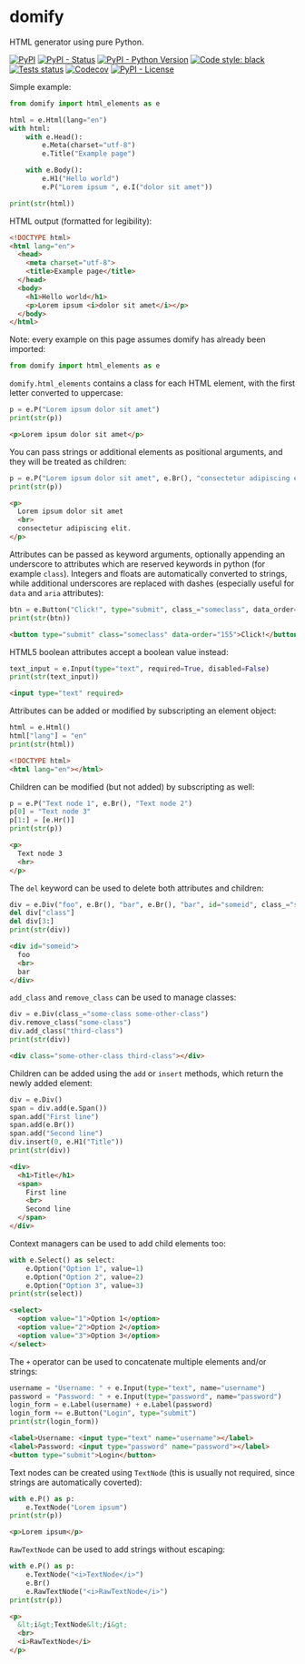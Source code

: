 # domify

HTML generator using pure Python.

[![PyPI](https://img.shields.io/pypi/v/domify)](https://pypi.org/project/domify/)
[![PyPI - Status](https://img.shields.io/pypi/status/domify)](https://pypi.org/project/domify/)
[![PyPI - Python Version](https://img.shields.io/pypi/pyversions/domify)](https://pypi.org/project/domify/)
[![Code style: black](https://img.shields.io/badge/code%20style-black-000000.svg)](https://github.com/psf/black)
[![Tests status](https://img.shields.io/github/actions/workflow/status/Parnassius/domify/main.yml?branch=main&label=tests)](https://github.com/Parnassius/domify/actions/workflows/main.yml)
[![Codecov](https://img.shields.io/codecov/c/gh/Parnassius/domify/main?token=8HPKPH5U3K)](https://codecov.io/gh/Parnassius/domify)
[![PyPI - License](https://img.shields.io/pypi/l/domify)](https://github.com/Parnassius/domify/blob/main/LICENSE)

Simple example:
```python
from domify import html_elements as e

html = e.Html(lang="en")
with html:
    with e.Head():
        e.Meta(charset="utf-8")
        e.Title("Example page")

    with e.Body():
        e.H1("Hello world")
        e.P("Lorem ipsum ", e.I("dolor sit amet"))

print(str(html))
```

HTML output (formatted for legibility):
```html
<!DOCTYPE html>
<html lang="en">
  <head>
    <meta charset="utf-8">
    <title>Example page</title>
  </head>
  <body>
    <h1>Hello world</h1>
    <p>Lorem ipsum <i>dolor sit amet</i></p>
  </body>
</html>
```

Note: every example on this page assumes domify has already been imported:
```python
from domify import html_elements as e
```

`domify.html_elements` contains a class for each HTML element, with the first letter
converted to uppercase:
```python
p = e.P("Lorem ipsum dolor sit amet")
print(str(p))
```
```html
<p>Lorem ipsum dolor sit amet</p>
```

You can pass strings or additional elements as positional arguments, and they will be
treated as children:
```python
p = e.P("Lorem ipsum dolor sit amet", e.Br(), "consectetur adipiscing elit.")
print(str(p))
```
```html
<p>
  Lorem ipsum dolor sit amet
  <br>
  consectetur adipiscing elit.
</p>
```

Attributes can be passed as keyword arguments, optionally appending an underscore to
attributes which are reserved keywords in python (for example `class`). Integers and
floats are automatically converted to strings, while additional underscores are replaced
with dashes (especially useful for `data` and `aria` attributes):
```python
btn = e.Button("Click!", type="submit", class_="someclass", data_order=155)
print(str(btn))
```
```html
<button type="submit" class="someclass" data-order="155">Click!</button>
```

HTML5 boolean attributes accept a boolean value instead:
```python
text_input = e.Input(type="text", required=True, disabled=False)
print(str(text_input))
```
```html
<input type="text" required>
```

Attributes can be added or modified by subscripting an element object:
```python
html = e.Html()
html["lang"] = "en"
print(str(html))
```
```html
<!DOCTYPE html>
<html lang="en"></html>
```

Children can be modified (but not added) by subscripting as well:
```python
p = e.P("Text node 1", e.Br(), "Text node 2")
p[0] = "Text node 3"
p[1:] = [e.Hr()]
print(str(p))
```
```html
<p>
  Text node 3
  <hr>
</p>
```

The `del` keyword can be used to delete both attributes and children:
```python
div = e.Div("foo", e.Br(), "bar", e.Br(), "bar", id="someid", class_="someclass")
del div["class"]
del div[3:]
print(str(div))
```
```html
<div id="someid">
  foo
  <br>
  bar
</div>
```

`add_class` and `remove_class` can be used to manage classes:
```python
div = e.Div(class_="some-class some-other-class")
div.remove_class("some-class")
div.add_class("third-class")
print(str(div))
```
```html
<div class="some-other-class third-class"></div>
```

Children can be added using the `add` or `insert` methods, which return the newly added
element:
```python
div = e.Div()
span = div.add(e.Span())
span.add("First line")
span.add(e.Br())
span.add("Second line")
div.insert(0, e.H1("Title"))
print(str(div))
```
```html
<div>
  <h1>Title</h1>
  <span>
    First line
    <br>
    Second line
  </span>
</div>
```

Context managers can be used to add child elements too:
```python
with e.Select() as select:
    e.Option("Option 1", value=1)
    e.Option("Option 2", value=2)
    e.Option("Option 3", value=3)
print(str(select))
```
```html
<select>
  <option value="1">Option 1</option>
  <option value="2">Option 2</option>
  <option value="3">Option 3</option>
</select>
```

The `+` operator can be used to concatenate multiple elements and/or strings:
```python
username = "Username: " + e.Input(type="text", name="username")
password = "Password: " + e.Input(type="password", name="password")
login_form = e.Label(username) + e.Label(password)
login_form += e.Button("Login", type="submit")
print(str(login_form))
```
```html
<label>Username: <input type="text" name="username"></label>
<label>Password: <input type="password" name="password"></label>
<button type="submit">Login</button>
```

Text nodes can be created using `TextNode` (this is usually not required, since strings
are automatically coverted):
```python
with e.P() as p:
    e.TextNode("Lorem ipsum")
print(str(p))
```
```html
<p>Lorem ipsum</p>
```

`RawTextNode` can be used to add strings without escaping:
```python
with e.P() as p:
    e.TextNode("<i>TextNode</i>")
    e.Br()
    e.RawTextNode("<i>RawTextNode</i>")
print(str(p))
```
```html
<p>
  &lt;i&gt;TextNode&lt;/i&gt;
  <br>
  <i>RawTextNode</i>
</p>
```
